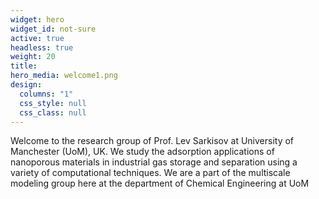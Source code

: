 ```yaml
---
widget: hero
widget_id: not-sure
active: true
headless: true
weight: 20
title: 
hero_media: welcome1.png
design:
  columns: "1"
  css_style: null
  css_class: null
---
```


Welcome to the research group of Prof. Lev Sarkisov at University of Manchester (UoM), UK. We study the adsorption applications of nanoporous materials in industrial gas storage and separation using a variety of computational techniques. We are a part of the multiscale modeling group here at the department of Chemical Engineering at UoM